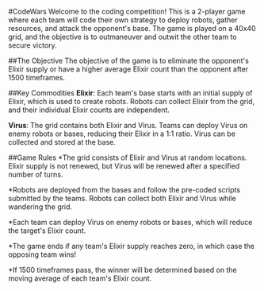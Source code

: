 #CodeWars
Welcome to the coding competition! This is a 2-player game where each team will code their own strategy to deploy robots, gather resources, and attack the opponent's base. The game is played on a 40x40 grid, and the objective is to outmaneuver and outwit the other team to secure victory.

##The Objective
The objective of the game is to eliminate the opponent's Elixir supply or have a higher average Elixir count than the opponent after 1500 timeframes.

##Key Commodities
**Elixir**: Each team's base starts with an initial supply of Elixir, which is used to create robots. Robots can collect Elixir from the grid, and their individual Elixir counts are independent.

**Virus**: The grid contains both Elixir and Virus. Teams can deploy Virus on enemy robots or bases, reducing their Elixir in a 1:1 ratio. Virus can be collected and stored at the base.

##Game Rules
*The grid consists of Elixir and Virus at random locations. Elixir supply is not renewed, but Virus will be renewed after a specified number of turns.

*Robots are deployed from the bases and follow the pre-coded scripts submitted by the teams. Robots can collect both Elixir and Virus while wandering the grid.

*Each team can deploy Virus on enemy robots or bases, which will reduce the target's Elixir count.

*The game ends if any team's Elixir supply reaches zero, in which case the opposing team wins!

*If 1500 timeframes pass, the winner will be determined based on the moving average of each team's Elixir count.
